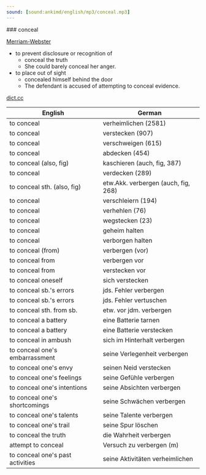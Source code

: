 ```yaml
---
sound: [sound:ankimd/english/mp3/conceal.mp3]
---
```


\### conceal

[Merriam-Webster](https://www.merriam-webster.com/dictionary/conceal)

- to prevent disclosure or recognition of
    - conceal the truth
    - She could barely conceal her anger.
- to place out of sight
    - concealed himself behind the door
    - The defendant is accused of attempting to conceal evidence.

[dict.cc](https://www.dict.cc/conceal)

| English        | German       |
| -------------- | ------------ |
| to conceal | verheimlichen (2581) |
| to conceal | verstecken (907) |
| to conceal | verschweigen (615) |
| to conceal | abdecken (454) |
| to conceal (also, fig) | kaschieren (auch, fig, 387) |
| to conceal | verdecken (289) |
| to conceal sth. (also, fig) | etw.Akk. verbergen (auch, fig, 268) |
| to conceal | verschleiern (194) |
| to conceal | verhehlen (76) |
| to conceal | wegstecken (23) |
| to conceal | geheim halten |
| to conceal | verborgen halten |
| to conceal (from) | verbergen (vor) |
| to conceal from | verbergen vor |
| to conceal from | verstecken vor |
| to conceal oneself | sich verstecken |
| to conceal sb.'s errors | jds. Fehler verbergen |
| to conceal sb.'s errors | jds. Fehler vertuschen |
| to conceal sth. from sb. | etw. vor jdm. verbergen |
| to conceal a battery | eine Batterie tarnen |
| to conceal a battery | eine Batterie verstecken |
| to conceal in ambush | sich im Hinterhalt verbergen |
| to conceal one's embarrassment | seine Verlegenheit verbergen |
| to conceal one's envy | seinen Neid verstecken |
| to conceal one's feelings | seine Gefühle verbergen |
| to conceal one's intentions | seine Absichten verbergen |
| to conceal one's shortcomings | seine Schwächen verbergen |
| to conceal one's talents | seine Talente verbergen |
| to conceal one's trail | seine Spur löschen |
| to conceal the truth | die Wahrheit verbergen |
| attempt to conceal | Versuch zu verbergen (m) |
| to conceal one's past activities | seine Aktivitäten verheimlichen |
